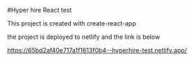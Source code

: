 #Hyper hire React test

This project is created with create-react-app

the project is deployed to netlify and the link is below

https://65bd2af40e717a1f1613f0b4--hyperhire-test.netlify.app/
